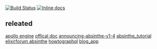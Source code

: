 

[![Build Status](https://travis-ci.org/mydearxym/mastani_server.svg?branch=master)](https://travis-ci.org/mydearxym/mastani_server)
[![Inline docs](http://inch-ci.org/github/mydearxym/mastani_server.svg)](http://inch-ci.org/github/mydearxym/mastani_server)

## releated 

[apollo engine](https://www.apollographql.com/engine/)
[offical doc](https://hexdocs.pm/absinthe/our-first-query.html)
[announcing-absinthe-v1-4](https://medium.com/absinthe-graphql/announcing-absinthe-v1-4-9fbea8b96d4e)
[absinthe_tutorial]( https://github.com/absinthe-graphql/absinthe_tutorial )
[elixirforum absinthe](https://elixirforum.com/search?q=absinthe)
[howtographql](https://www.howtographql.com/graphql-elixir/2-queries/)
[blog_app](https://github.com/sean-clayton/blog_app)
  
  

